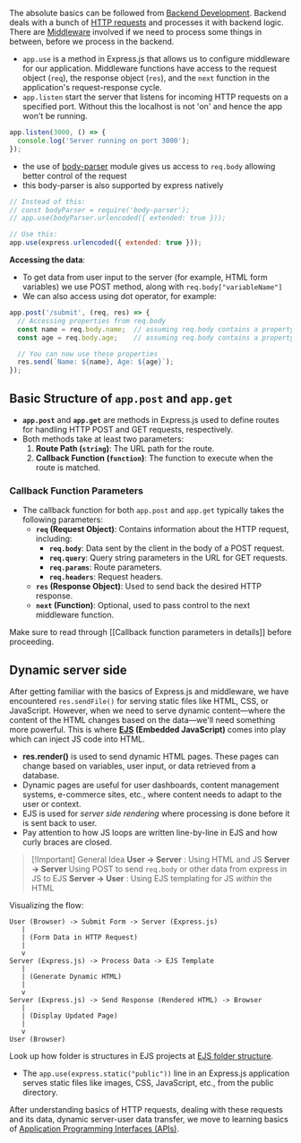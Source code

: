 The absolute basics can be followed from [Backend Development](../Backend%20Development.md). Backend deals with a bunch of [HTTP requests](../HTTP%20requests.md) and processes it with backend logic. There are [Middleware](../Middleware.md) involved if we need to process some things in between, before we process in the backend. 

- `app.use` is a method in Express.js that allows us to configure middleware for our application. Middleware functions have access to the request object (`req`), the response object (`res`), and the `next` function in the application's request-response cycle. 
- `app.listen` start the server that listens for incoming HTTP requests on a specified port. Without this the localhost is not 'on' and hence the app won't be running.

```js
app.listen(3000, () => {
  console.log('Server running on port 3000');
});
```

-  the use of [body-parser](../body-parser.md) module gives us access to `req.body` allowing better control of the request
- this body-parser is also supported by express natively
```js
// Instead of this:
// const bodyParser = require('body-parser');
// app.use(bodyParser.urlencoded({ extended: true }));

// Use this:
app.use(express.urlencoded({ extended: true }));
```

**Accessing the data**:
- To get data from user input to the server (for example, HTML form variables) we use POST method, along with `req.body["variableName"]`
- We can also access using dot operator, for example:
```js
app.post('/submit', (req, res) => {
  // Accessing properties from req.body
  const name = req.body.name;  // assuming req.body contains a property 'name'
  const age = req.body.age;    // assuming req.body contains a property 'age'

  // You can now use these properties
  res.send(`Name: ${name}, Age: ${age}`);
});
```


## Basic Structure of `app.post` and `app.get`
- **`app.post`** and **`app.get`** are methods in Express.js used to define routes for handling HTTP POST and GET requests, respectively.
- Both methods take at least two parameters:
  1. **Route Path (`string`)**: The URL path for the route.
  2. **Callback Function (`function`)**: The function to execute when the route is matched.

### Callback Function Parameters
- The callback function for both `app.post` and `app.get` typically takes the following parameters:
  - **`req` (Request Object)**: Contains information about the HTTP request, including:
    - **`req.body`**: Data sent by the client in the body of a POST request.
    - **`req.query`**: Query string parameters in the URL for GET requests.
    - **`req.params`**: Route parameters.
    - **`req.headers`**: Request headers.
  - **`res` (Response Object)**: Used to send back the desired HTTP response.
  - **`next` (Function)**: Optional, used to pass control to the next middleware function.

Make sure to read through [[Callback function parameters in details]] before proceeding.
## Dynamic server side

After getting familiar with the basics of Express.js and middleware, we have encountered `res.sendFile()` for serving static files like HTML, CSS, or JavaScript. However, when we need to serve dynamic content—where the content of the HTML changes based on the data—we'll need something more powerful. This is where **[EJS](../EJS.md) (Embedded JavaScript)** comes into play which can inject JS code into HTML.

- **res.render()** is used to send dynamic HTML pages. These pages can change based on variables, user input, or data retrieved from a database.
- Dynamic pages are useful for user dashboards, content management systems, e-commerce sites, etc., where content needs to adapt to the user or context.
- EJS is used for *server side rendering*  where processing is done before it is sent back to user.
- Pay attention to how JS loops are written line-by-line in EJS and how curly braces are closed.


> [!Important] General Idea
> **User $\rightarrow$ Server** : Using HTML and JS
**Server $\rightarrow$ Server** Using POST to send `req.body` or other data from express in JS to EJS
**Server $\rightarrow$ User** : Using EJS templating for JS *within* the HTML

Visualizing the flow:
```
User (Browser) -> Submit Form -> Server (Express.js)
   |
   | (Form Data in HTTP Request)
   |
   v
Server (Express.js) -> Process Data -> EJS Template
   |
   | (Generate Dynamic HTML)
   |
   v
Server (Express.js) -> Send Response (Rendered HTML) -> Browser
   |
   | (Display Updated Page)
   |
   v
User (Browser)
```

Look up how folder is structures in EJS projects at [EJS folder structure](../EJS%20folder%20structure.md). 
- The `app.use(express.static("public"))` line in an Express.js application serves static files like images, CSS, JavaScript, etc., from the public directory.

After understanding basics of HTTP requests, dealing with these requests and its data, dynamic server-user data transfer, we move to learning basics of [Application Programming Interfaces (APIs)](2%20-%20Application%20Programming%20Interfaces%20(APIs).md). 